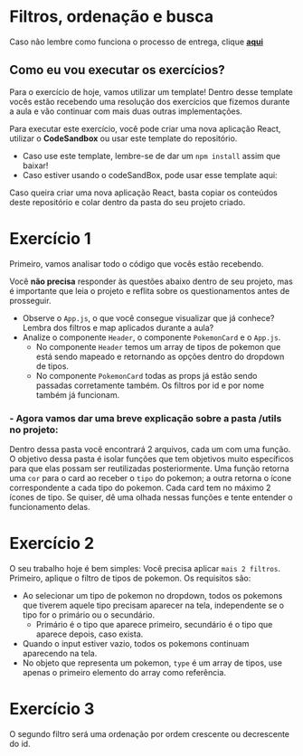 # Filtros, ordenação e busca

Caso não lembre como funciona o processo de entrega, clique [**aqui**](https://github.com/labenuexercicios/instrucoes-entrega)


## Como eu vou executar os exercícios?
Para o exercício de hoje, vamos utilizar um template! Dentro desse template vocês estão recebendo uma resolução dos exercícios que fizemos durante a aula e vão continuar com mais duas outras implementações.


Para executar este exercício, você pode criar uma nova aplicação React, utilizar o **CodeSandbox** ou usar este template do repositório.
- Caso use este template, lembre-se de dar um `npm install` assim que baixar! 
- Caso estiver usando o codeSandBox, pode usar esse template aqui: 

Caso queira criar uma nova aplicação React, basta copiar os conteúdos deste repositório e colar dentro da pasta do seu projeto criado.

# Exercício 1

Primeiro, vamos analisar todo o código que vocês estão recebendo.

Você **não precisa** responder às questões abaixo dentro de seu projeto, mas é importante que leia o projeto e reflita sobre os questionamentos antes de prosseguir.

- Observe o `App.js`, o que você consegue visualizar que já conhece? Lembra dos filtros e map aplicados durante a aula? 
- Analize o componente `Header`, o componente `PokemonCard` e o `App.js`.
  - No componente `Header` temos um array de tipos de pokemon que está sendo mapeado e retornando as opções dentro do dropdown de tipos.
  - No componente `PokemonCard` todas as props já estão sendo passadas corretamente também. Os filtros por id e por nome também já funcionam. 

### - Agora vamos dar uma breve explicação sobre a pasta /utils no projeto: 

Dentro dessa pasta você encontrará 2 arquivos, cada um com uma função. O objetivo dessa pasta é isolar funções que tem objetivos muito específicos para que elas possam ser reutilizadas posteriormente. Uma função retorna uma `cor` para o card ao receber o `tipo` do pokemon; a outra retorna o ícone correspondente a cada tipo do pokemon. Cada card tem no máximo 2 ícones de tipo. Se quiser, dê uma olhada nessas funções e tente entender o funcionamento delas.

# Exercício 2

O seu trabalho hoje é bem simples: Você precisa aplicar `mais 2 filtros`. Primeiro, aplique o filtro de tipos de pokemon. Os requisitos são: 

- Ao selecionar um tipo de pokemon no dropdown, todos os pokemons que tiverem aquele tipo precisam aparecer na tela, independente se o tipo for o primário ou o secundário. 
  - Primário é o tipo que aparece primeiro, secundário é o tipo que aparece depois, caso exista.
- Quando o input estiver vazio, todos os pokemons continuam aparecendo na tela.
- No objeto que representa um pokemon, `type` é um array de tipos, use apenas o primeiro elemento do array como referência.


# Exercício 3

O segundo filtro será uma ordenação por ordem crescente ou decrescente do id.
